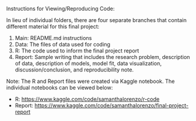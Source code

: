 Instructions for Viewing/Reproducing Code:

In lieu of individual folders, there are four separate branches that contain different material for this final project:
1. Main: README.md instructions
2. Data: The files of data used for coding
3. R: The code used to inform the final project report
4. Report: Sample writing that includes the research problem, description of data, description of models, model fit, data visualization, discussion/conclusion, and reproducibility note. 

Note: The R and Report files were created via Kaggle notebook. The individual notebooks can be viewed below:
- R: https://www.kaggle.com/code/samanthalorenzo/r-code
- Report: https://www.kaggle.com/code/samanthalorenzo/final-project-report
